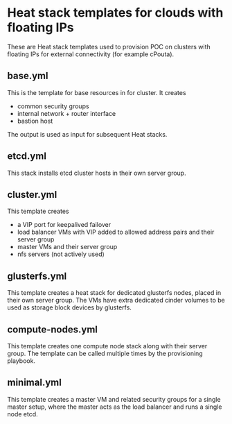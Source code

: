 # Heat stack templates for clouds with floating IPs

These are Heat stack templates used to provision POC on clusters with
floating IPs for external connectivity (for example cPouta).

## base.yml

This is the template for base resources in for cluster. It creates
- common security groups
- internal network + router interface
- bastion host

The output is used as input for subsequent Heat stacks.

## etcd.yml

This stack installs etcd cluster hosts in their own server group.

## cluster.yml

This template creates
- a VIP port for keepalived failover
- load balancer VMs with VIP added to allowed address pairs and their server group 
- master VMs and their server group
- nfs servers (not actively used)

## glusterfs.yml

This template creates a heat stack for dedicated glusterfs nodes, placed in their
own server group. The VMs have extra dedicated cinder volumes to be used as
storage block devices by glusterfs.


## compute-nodes.yml

This template creates one compute node stack along with their server group. The template 
can be called multiple times by the provisioning playbook.


## minimal.yml

This template creates a master VM and related security groups for a single master setup, 
where the master acts as the load balancer and runs a single node etcd.
